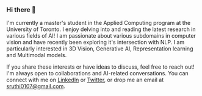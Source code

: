 ### Hi there 👋

I'm currently a master's student in the Applied Computing program at the University of Toronto. I enjoy delving into and reading the latest research in various fields of AI!
I am passionate about various subdomains in computer vision and have recently been exploring it's intersection with NLP. I am particularly interested in 3D Vision, Generative AI, Representation learning and Multimodal models.

If you share these interests or have ideas to discuss, feel free to reach out! I'm always open to collaborations and AI-related conversations. You can connect with me on [LinkedIn](https://www.linkedin.com/in/sruthi-srinivasan/) or [Twitter](https://twitter.com/sruthi0107), or drop me an email at sruthi0107@gmail.com.

<!--
**sruthi0107/sruthi0107** is a ✨ _special_ ✨ repository because its `README.md` (this file) appears on your GitHub profile.

Here are some ideas to get you started:

- 🔭 I’m currently working on ...
- 🌱 I’m currently learning ...
- 👯 I’m looking to collaborate on ...
- 🤔 I’m looking for help with ...
- 💬 Ask me about ...
- 📫 How to reach me: ...
- 😄 Pronouns: ...
- ⚡ Fun fact: ...
-->
